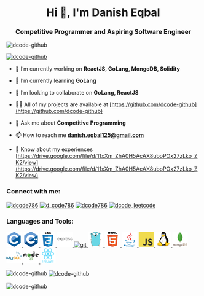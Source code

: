 <h1 align="center">Hi 👋, I'm Danish Eqbal</h1>
<h3 align="center">Competitive Programmer and Aspiring Software Engineer</h3>

<p align="left"> <img src="https://komarev.com/ghpvc/?username=dcode-github&label=Profile%20views&color=0e75b6&style=flat" alt="dcode-github" /> </p>

<p align="left"> <a href="https://github.com/ryo-ma/github-profile-trophy"><img src="https://github-profile-trophy.vercel.app/?username=dcode-github" alt="dcode-github" /></a> </p>

- 🔭 I’m currently working on **ReactJS, GoLang, MongoDB, Solidity**

- 🌱 I’m currently learning **GoLang**

- 👯 I’m looking to collaborate on **GoLang, ReactJS**

- 👨‍💻 All of my projects are available at [https://github.com/dcode-github](https://github.com/dcode-github)

- 💬 Ask me about **Competitive Programming**

- 📫 How to reach me **danish.eqbal125@gmail.com**

- 📄 Know about my experiences [https://drive.google.com/file/d/11xXm_ZhA0H5AcAX8uboPOx27zLko_ZK2/view](https://drive.google.com/file/d/11xXm_ZhA0H5AcAX8uboPOx27zLko_ZK2/view)

<h3 align="left">Connect with me:</h3>
<p align="left">
<a href="https://linkedin.com/in/dcode786" target="blank"><img align="center" src="https://raw.githubusercontent.com/rahuldkjain/github-profile-readme-generator/master/src/images/icons/Social/linked-in-alt.svg" alt="dcode786" height="30" width="40" /></a>
<a href="https://www.codechef.com/users/d_code786" target="blank"><img align="center" src="https://cdn.jsdelivr.net/npm/simple-icons@3.1.0/icons/codechef.svg" alt="d_code786" height="30" width="40" /></a>
<a href="https://codeforces.com/profile/dcode786" target="blank"><img align="center" src="https://raw.githubusercontent.com/rahuldkjain/github-profile-readme-generator/master/src/images/icons/Social/codeforces.svg" alt="dcode786" height="30" width="40" /></a>
<a href="https://www.leetcode.com/dcode_leetcode" target="blank"><img align="center" src="https://raw.githubusercontent.com/rahuldkjain/github-profile-readme-generator/master/src/images/icons/Social/leet-code.svg" alt="dcode_leetcode" height="30" width="40" /></a>
</p>

<h3 align="left">Languages and Tools:</h3>
<p align="left"> <a href="https://www.cprogramming.com/" target="_blank" rel="noreferrer"> <img src="https://raw.githubusercontent.com/devicons/devicon/master/icons/c/c-original.svg" alt="c" width="40" height="40"/> </a> <a href="https://www.w3schools.com/cpp/" target="_blank" rel="noreferrer"> <img src="https://raw.githubusercontent.com/devicons/devicon/master/icons/cplusplus/cplusplus-original.svg" alt="cplusplus" width="40" height="40"/> </a> <a href="https://www.w3schools.com/css/" target="_blank" rel="noreferrer"> <img src="https://raw.githubusercontent.com/devicons/devicon/master/icons/css3/css3-original-wordmark.svg" alt="css3" width="40" height="40"/> </a> <a href="https://expressjs.com" target="_blank" rel="noreferrer"> <img src="https://raw.githubusercontent.com/devicons/devicon/master/icons/express/express-original-wordmark.svg" alt="express" width="40" height="40"/> </a> <a href="https://git-scm.com/" target="_blank" rel="noreferrer"> <img src="https://www.vectorlogo.zone/logos/git-scm/git-scm-icon.svg" alt="git" width="40" height="40"/> </a> <a href="https://golang.org" target="_blank" rel="noreferrer"> <img src="https://raw.githubusercontent.com/devicons/devicon/master/icons/go/go-original.svg" alt="go" width="40" height="40"/> </a> <a href="https://www.w3.org/html/" target="_blank" rel="noreferrer"> <img src="https://raw.githubusercontent.com/devicons/devicon/master/icons/html5/html5-original-wordmark.svg" alt="html5" width="40" height="40"/> </a> <a href="https://www.java.com" target="_blank" rel="noreferrer"> <img src="https://raw.githubusercontent.com/devicons/devicon/master/icons/java/java-original.svg" alt="java" width="40" height="40"/> </a> <a href="https://developer.mozilla.org/en-US/docs/Web/JavaScript" target="_blank" rel="noreferrer"> <img src="https://raw.githubusercontent.com/devicons/devicon/master/icons/javascript/javascript-original.svg" alt="javascript" width="40" height="40"/> </a> <a href="https://www.linux.org/" target="_blank" rel="noreferrer"> <img src="https://raw.githubusercontent.com/devicons/devicon/master/icons/linux/linux-original.svg" alt="linux" width="40" height="40"/> </a> <a href="https://www.mongodb.com/" target="_blank" rel="noreferrer"> <img src="https://raw.githubusercontent.com/devicons/devicon/master/icons/mongodb/mongodb-original-wordmark.svg" alt="mongodb" width="40" height="40"/> </a> <a href="https://www.mysql.com/" target="_blank" rel="noreferrer"> <img src="https://raw.githubusercontent.com/devicons/devicon/master/icons/mysql/mysql-original-wordmark.svg" alt="mysql" width="40" height="40"/> </a> <a href="https://nodejs.org" target="_blank" rel="noreferrer"> <img src="https://raw.githubusercontent.com/devicons/devicon/master/icons/nodejs/nodejs-original-wordmark.svg" alt="nodejs" width="40" height="40"/> </a> <a href="https://reactjs.org/" target="_blank" rel="noreferrer"> <img src="https://raw.githubusercontent.com/devicons/devicon/master/icons/react/react-original-wordmark.svg" alt="react" width="40" height="40"/> </a> </p>

<p><img align="left" src="https://github-readme-stats.vercel.app/api/top-langs?username=dcode-github&show_icons=true&locale=en&layout=compact" alt="dcode-github" /></p>

<p>&nbsp;<img align="center" src="https://github-readme-stats.vercel.app/api?username=dcode-github&show_icons=true&locale=en" alt="dcode-github" /></p>

<p><img align="center" src="https://github-readme-streak-stats.herokuapp.com/?user=dcode-github&" alt="dcode-github" /></p>
